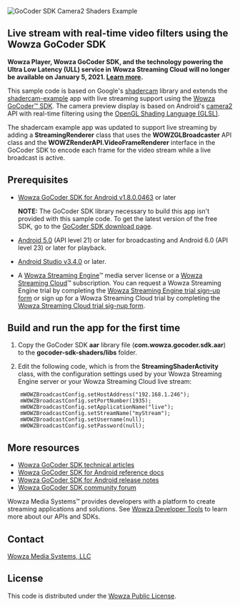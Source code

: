 
![GoCoder SDK Camera2 Shaders Example](/shadercam/src/main/res/mipmap-xxhdpi/ic_launcher.png)

## Live stream with real-time video filters using the Wowza GoCoder SDK

**Wowza Player, Wowza GoCoder SDK, and the technology powering the Ultra Low Latency (ULL) service in Wowza Streaming Cloud will no longer be available on January 5, 2021. [Learn more](https://info.wowza.com/product-notification-april-2020).**

This sample code is based on Google's [shadercam](https://github.com/googlecreativelab/shadercam) library and extends the [shadercam-example](https://github.com/googlecreativelab/shadercam/tree/master/shadercam-example) app with live streaming support using the [Wowza GoCoder™ SDK](https://www.wowza.com/products/gocoder). The camera preview display is based on Android's [camera2](https://developer.android.com/reference/android/hardware/camera2/package-summary.html) API with real-time filtering using the [OpenGL Shading Language (GLSL)](https://developer.android.com/guide/topics/graphics/opengl.html).

The shadercam example app was updated to support live streaming by adding a **StreamingRenderer** class that uses the **WOWZGLBroadcaster** API class and the **WOWZRenderAPI.VideoFrameRenderer** interface in the GoCoder SDK to encode each frame for the video stream while a live broadcast is active.

## Prerequisites

- [Wowza GoCoder SDK for Android v1.8.0.0463](https://www.wowza.com/products/gocoder) or later

     **NOTE:** The GoCoder SDK library necessary to build this app isn't provided with this sample code. To get the latest version of the free SDK, go to the [GoCoder SDK download page](https://www.wowza.com/pricing/installer#gocodersdk-downloads).

- [Android 5.0](https://developer.android.com/studio/index.html) (API level 21) or later for broadcasting and Android 6.0 (API level 23) or later for playback.
- [Android Studio v3.4.0](https://developer.android.com/studio/index.html) or later.
- A [Wowza Streaming Engine](https://www.wowza.com/products/streaming-engine)™ media server license or a [Wowza Streaming Cloud](https://www.wowza.com/products/streaming-cloud)™ subscription. You can request a Wowza Streaming Engine trial by completing the [Wowza Streaming Engine trial sign-up form](https://www.wowza.com/pricing/trial) or sign up for a Wowza Streaming Cloud trial by completing the [Wowza Streaming Cloud trial sig-nup form](https://www.wowza.com/pricing/cloud-free-trial).

## Build and run the app for the first time

1. Copy the GoCoder SDK **aar** library file (**com.wowza.gocoder.sdk.aar**) to the **gocoder-sdk-shaders/libs** folder.

2. Edit the following code, which is from the **StreamingShaderActivity** class, with the configuration settings used by your Wowza Streaming Engine server or your Wowza Streaming Cloud live stream:

```
    mWOWZBroadcastConfig.setHostAddress("192.168.1.246");
    mWOWZBroadcastConfig.setPortNumber(1935);
    mWOWZBroadcastConfig.setApplicationName("live");
    mWOWZBroadcastConfig.setStreamName("myStream");
    mWOWZBroadcastConfig.setUsername(null);
    mWOWZBroadcastConfig.setPassword(null);
```

## More resources
* [Wowza GoCoder SDK technical articles](https://www.wowza.com/docs/wowza-gocoder-sdk)
* [Wowza GoCoder SDK for Android reference docs](https://www.wowza.com/resources/gocodersdk/docs/api-reference-android/)
* [Wowza GoCoder SDK for Android release notes](https://www.wowza.com/docs/wowza-gocoder-sdk-release-notes-for-android)
* [Wowza GoCoder SDK community forum](https://www.wowza.com/community/spaces/36/wowza-gocoder-sdk.html)

Wowza Media Systems™ provides developers with a platform to create streaming applications and solutions. See [Wowza Developer Tools](https://www.wowza.com/developer) to learn more about our APIs and SDKs.

## Contact
[Wowza Media Systems, LLC](https://www.wowza.com/contact)

## License
This code is distributed under the [Wowza Public License](/LICENSE).

